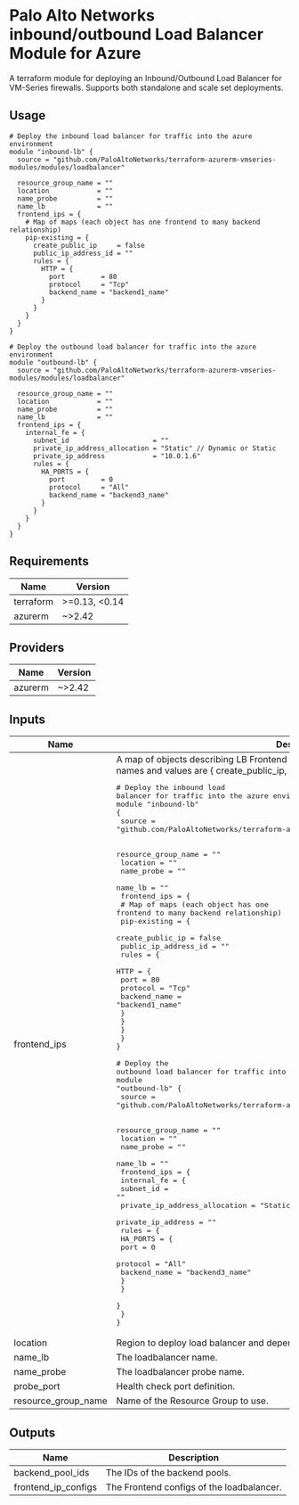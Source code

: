 # Palo Alto Networks inbound/outbound Load Balancer Module for Azure

A terraform module for deploying an Inbound/Outbound Load Balancer for VM-Series firewalls. Supports both standalone and scale set deployments.

## Usage

```hcl
# Deploy the inbound load balancer for traffic into the azure environment
module "inbound-lb" {
  source = "github.com/PaloAltoNetworks/terraform-azurerm-vmseries-modules/modules/loadbalancer"

  resource_group_name = ""
  location            = ""
  name_probe          = ""
  name_lb             = ""
  frontend_ips = {
    # Map of maps (each object has one frontend to many backend relationship) 
    pip-existing = {
      create_public_ip     = false
      public_ip_address_id = ""
      rules = {
        HTTP = {
          port         = 80
          protocol     = "Tcp"
          backend_name = "backend1_name"
        }
      }
    }
  }
}

# Deploy the outbound load balancer for traffic into the azure environment
module "outbound-lb" {
  source = "github.com/PaloAltoNetworks/terraform-azurerm-vmseries-modules/modules/loadbalancer"
  
  resource_group_name = ""
  location            = ""
  name_probe          = ""
  name_lb             = ""
  frontend_ips = {
    internal_fe = {
      subnet_id                     = ""
      private_ip_address_allocation = "Static" // Dynamic or Static
      private_ip_address            = "10.0.1.6" 
      rules = {
        HA_PORTS = {
          port         = 0
          protocol     = "All"
          backend_name = "backend3_name"
        }
      }
    }
  }
}
```

<!-- BEGINNING OF PRE-COMMIT-TERRAFORM DOCS HOOK -->
## Requirements

| Name | Version |
|------|---------|
| terraform | >=0.13, <0.14 |
| azurerm | ~>2.42 |

## Providers

| Name | Version |
|------|---------|
| azurerm | ~>2.42 |

## Inputs

| Name | Description | Type | Default | Required |
|------|-------------|------|---------|:--------:|
| frontend\_ips | A map of objects describing LB Frontend IP configurations. Keys of the map are the names and values are { create\_public\_ip, public\_ip\_address\_id, rules }. Example:<pre># Deploy the inbound load balancer for traffic into the azure environment<br>module "inbound-lb" {<br>  source = "github.com/PaloAltoNetworks/terraform-azurerm-vmseries-modules/modules/loadbalancer"<br><br>  resource_group_name = ""<br>  location            = ""<br>  name_probe          = ""<br>  name_lb             = ""<br>  frontend_ips = {<br>    # Map of maps (each object has one frontend to many backend relationship) <br>    pip-existing = {<br>      create_public_ip     = false<br>      public_ip_address_id = ""<br>      rules = {<br>        HTTP = {<br>          port         = 80<br>          protocol     = "Tcp"<br>          backend_name = "backend1_name"<br>        }<br>      }<br>    }<br>  }<br>}<br><br># Deploy the outbound load balancer for traffic into the azure environment<br>module "outbound-lb" {<br>  source = "github.com/PaloAltoNetworks/terraform-azurerm-vmseries-modules/modules/loadbalancer"<br><br>  resource_group_name = ""<br>  location            = ""<br>  name_probe          = ""<br>  name_lb             = ""<br>  frontend_ips = {<br>    internal_fe = {<br>      subnet_id                     = ""<br>      private_ip_address_allocation = "Static" // Dynamic or Static<br>      private_ip_address = "" <br>      rules = {<br>        HA_PORTS = {<br>          port         = 0<br>          protocol     = "All"<br>          backend_name = "backend3_name"<br>        }<br>      }<br>    }<br>  }<br>}</pre> | `any` | n/a | yes |
| location | Region to deploy load balancer and dependencies. | `string` | `""` | no |
| name\_lb | The loadbalancer name. | `string` | n/a | yes |
| name\_probe | The loadbalancer probe name. | `string` | n/a | yes |
| probe\_port | Health check port definition. | `string` | `"80"` | no |
| resource\_group\_name | Name of the Resource Group to use. | `string` | n/a | yes |

## Outputs

| Name | Description |
|------|-------------|
| backend\_pool\_ids | The IDs of the backend pools. |
| frontend\_ip\_configs | The Frontend configs of the loadbalancer. |

<!-- END OF PRE-COMMIT-TERRAFORM DOCS HOOK -->
